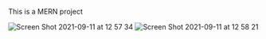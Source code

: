 This is a MERN project

![Screen Shot 2021-09-11 at 12 57 34](https://user-images.githubusercontent.com/18272163/132953862-23f49439-f15f-48a5-83ca-7cdea376bd6d.png)
![Screen Shot 2021-09-11 at 12 58 21](https://user-images.githubusercontent.com/18272163/132953866-64b89035-9c19-481b-9b01-5b1de5ec61d6.png)

